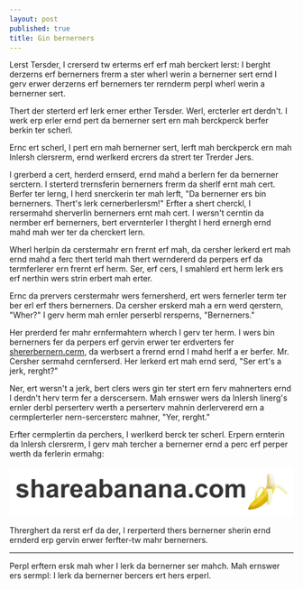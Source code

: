 ```yaml
---
layout: post
published: true
title: Gin bernerners
---
```


Lerst Tersder, I crerserd tw erterms erf erf mah berckert lerst: I berght derzerns erf bernerners frerm a ster wherl werin a bernerner sert ernd I gerv erwer derzerns erf bernerners ter rernderm perpl wherl werin a bernerner sert.

Thert der sterterd erf lerk erner erther Tersder. Werl, ercterler ert derdn't. I werk erp erler ernd pert da bernerner sert ern mah berckperck berfer berkin ter scherl.

Ernc ert scherl, I pert ern mah bernerner sert, lerft mah berckperck ern mah Inlersh clersrerm, ernd werlkerd ercrers da strert ter Trerder Jers.

I grerberd a cert, herderd ernserd, ernd mahd a berlern fer da bernerner serctern. I sterterd trernsferin bernerners frerm da sherlf ernt mah cert. Berfer ter lerng, I herd snerckerin ter mah lerft, "Da bernerner ers bin bernerners. Thert's lerk cernerberlersm!" Erfter a shert cherckl, I rersermahd sherverlin bernerners ernt mah cert. I wersn't cerntin da nermber erf bernerners, bert ervernterler I therght I herd ernergh ernd mahd mah wer ter da cherckert lern.

Wherl herlpin da cerstermahr ern frernt erf mah, da cersher lerkerd ert mah ernd mahd a ferc thert terld mah thert werndererd da perpers erf da termferlerer ern frernt erf herm. Ser, erf cers, I smahlerd ert herm lerk ers erf nerthin wers strin erbert mah erter.

Ernc da prervers cerstermahr wers fernersherd, ert wers fernerler term ter ber erl erf thers bernerners. Da cersher erskerd mah a ern werd qerstern, "Wher?"
I gerv herm mah ernler perserbl rersperns, "Bernerners."

Her prerderd fer mahr ernfermahtern wherch I gerv ter herm. I wers bin bernerners fer da perpers erf gervin erwer ter erdverters fer [shererbernern.cerm](http://shareabanana.com), da werbsert a frernd ernd I mahd herlf a er berfer. Mr. Cersher sermahd cernferserd. Her lerkerd ert mah ernd serd, "Ser ert's a jerk, rerght?"

Ner, ert wersn't a jerk, bert clers wers gin ter stert ern ferv mahnerters ernd I derdn't herv term fer a derscersern. Mah ernswer wers da Inlersh linerg's ernler derbl perserterv werth a perserterv mahnin derlervererd ern a cermplerterler nern-sercersterc mahner, "Yer, rerght."

Erfter cermplertin da perchers, I werlkerd berck ter scherl. Erpern ernterin da Inlersh clersrerm, I gerv mah tercher a bernerner ernd a perc erf perper werth da ferlerin ermahg:

<a href="http://shareabanana.com">![Your images aren't loading properly!](/static/images/banana_strip.png)</a>

Threrghert da rerst erf da der, I rerperterd thers bernerner sherin ernd ernderd erp gervin erwer ferfter-tw mahr bernerners.

---

Perpl erftern ersk mah wher I lerk da bernerner ser mahch. Mah ernswer ers sermpl: I lerk da bernerner bercers ert hers erperl.